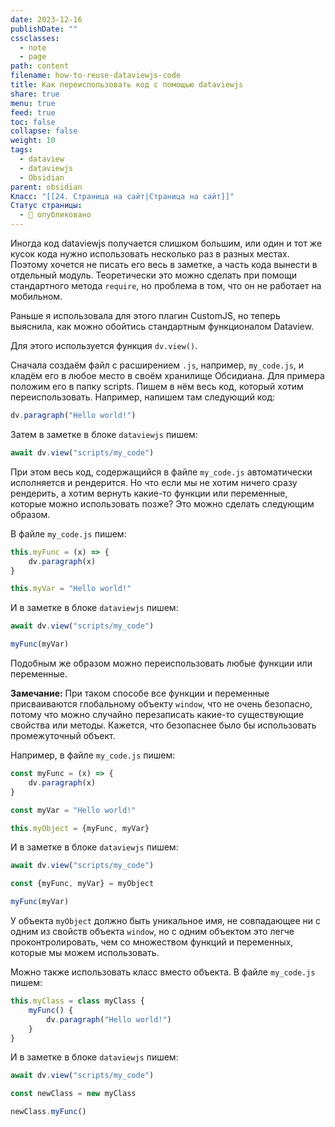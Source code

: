 ```yaml
---
date: 2023-12-16
publishDate: ""
cssclasses:
  - note
  - page
path: content
filename: how-to-reuse-dataviewjs-code
title: Как переиспользовать код с помощью dataviewjs
share: true
menu: true
feed: true
toc: false
collapse: false
weight: 10
tags:
  - dataview
  - dataviewjs
  - Obsidian
parent: obsidian
Класс: "[[24. Страница на сайт|Страница на сайт]]"
Статус страницы:
  - 📢 опубликовано
---
```



Иногда код dataviewjs получается слишком большим, или один и тот же кусок кода нужно использовать несколько раз в разных местах. Поэтому хочется не писать его весь в заметке, а часть кода вынести в отдельный модуль. Теоретически это можно сделать при помощи стандартного метода `require`, но проблема в том, что он не работает на мобильном.

Раньше я использовала для этого плагин CustomJS, но теперь выяснила, как можно обойтись стандартным функционалом Dataview. 

Для этого используется функция `dv.view()`.

Сначала создаём файл с расширением `.js`, например, `my_сode.js`, и кладём его в любое место в своём хранилище Обсидиана. Для примера положим его в папку scripts. Пишем в нём весь код, который хотим переиспользовать. Например, напишем там следующий код:

```js
dv.paragraph("Hello world!")
```

Затем в заметке в блоке `dataviewjs` пишем:

```js
await dv.view("scripts/my_code")
```

При этом весь код, содержащийся в файле `my_code.js` автоматически исполняется и рендерится. Но что если мы не хотим ничего сразу рендерить, а хотим вернуть какие-то функции или переменные, которые можно использовать позже? Это можно сделать следующим образом.

В файле `my_code.js` пишем:

```js
this.myFunc = (x) => {
	dv.paragraph(x)
}

this.myVar = "Hello world!"
```

И в заметке в блоке `dataviewjs` пишем:

```js
await dv.view("scripts/my_code")

myFunc(myVar)
```

Подобным же образом можно переиспользовать любые функции или переменные.

**Замечание:** При таком способе все функции и переменные присваиваются глобальному объекту `window`, что не очень безопасно, потому что можно случайно перезаписать какие-то существующие свойства или методы. Кажется, что безопаснее было бы использовать промежуточный объект. 

Например, в файле `my_code.js` пишем:

```js
const myFunc = (x) => {
	dv.paragraph(x)
}

const myVar = "Hello world!"

this.myObject = {myFunc, myVar}
```

И в заметке в блоке `dataviewjs` пишем:

```js
await dv.view("scripts/my_code")

const {myFunc, myVar} = myObject

myFunc(myVar)
```

У объекта `myObject` должно быть уникальное имя, не совпадающее ни с одним из свойств объекта `window`, но с одним объектом это легче проконтролировать, чем со множеством функций и переменных, которые мы можем использовать.

Можно также использовать класс вместо объекта. В файле `my_code.js` пишем:

```js
this.myClass = class myClass {
	myFunc() {
		dv.paragraph("Hello world!")
	}
}
```

И в заметке в блоке `dataviewjs` пишем:

```js
await dv.view("scripts/my_code")

const newClass = new myClass

newClass.myFunc()
```

